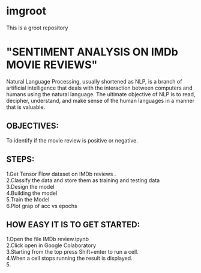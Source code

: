 # imgroot
This is a groot repository

# "SENTIMENT ANALYSIS ON IMDb MOVIE REVIEWS"

Natural Language Processing, usually shortened as NLP, is a branch of artificial intelligence that deals with the interaction between computers and humans using the natural language. The ultimate objective of NLP is to read, decipher, understand, and make sense of the human languages in a manner that is valuable.

## OBJECTIVES:<br>
To identify if the movie review is positive or negative.

## STEPS:<br>
1.Get Tensor Flow dataset on IMDb reviews .<br>
2.Classify the data and store them as training and testing data <br>
3.Design the model <br>
4.Building the model <br>
5.Train the Model <br>
6.Plot grap of acc vs epochs <br>

## HOW EASY IT IS TO GET STARTED:
1.Open the file IMDb review.ipynb<br>
2.Click open in Google Colaboratory<br>
3.Starting from the top press Shift+enter to run a cell.<br>
4.When a cell stops running the result is displayed. <br>
5.


